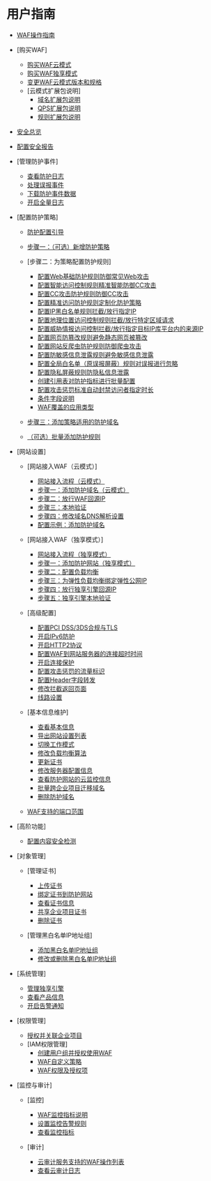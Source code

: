 # 用户指南

-   [WAF操作指南](WAF操作指南.md)
-   [购买WAF]
    -   [购买WAF云模式](购买WAF云模式.md)
    -   [购买WAF独享模式](购买WAF独享模式.md)
    -   [变更WAF云模式版本和规格](变更WAF云模式版本和规格.md)
    -   [云模式扩展包说明]
        -   [域名扩展包说明](域名扩展包说明.md)
        -   [QPS扩展包说明](QPS扩展包说明.md)
        -   [规则扩展包说明](规则扩展包说明.md)

-   [安全总览](安全总览.md)
-   [配置安全报告](配置安全报告.md)
-   [管理防护事件]
    -   [查看防护日志](查看防护日志.md)
    -   [处理误报事件](处理误报事件.md)
    -   [下载防护事件数据](下载防护事件数据.md)
    -   [开启全量日志](开启全量日志.md)

-   [配置防护策略]
    -   [防护配置引导](防护配置引导.md)
    -   [步骤一：（可选）新增防护策略](步骤一-（可选）新增防护策略.md)
    -   [步骤二：为策略配置防护规则]
        -   [配置Web基础防护规则防御常见Web攻击](配置Web基础防护规则防御常见Web攻击.md)
        -   [配置智能访问控制规则精准智能防御CC攻击](配置智能访问控制规则精准智能防御CC攻击.md)
        -   [配置CC攻击防护规则防御CC攻击](配置CC攻击防护规则防御CC攻击.md)
        -   [配置精准访问防护规则定制化防护策略](配置精准访问防护规则定制化防护策略.md)
        -   [配置IP黑白名单规则拦截/放行指定IP](配置IP黑白名单规则拦截-放行指定IP.md)
        -   [配置地理位置访问控制规则拦截/放行特定区域请求](配置地理位置访问控制规则拦截-放行特定区域请求.md)
        -   [配置威胁情报访问控制拦截/放行指定目标IP库平台内的来源IP](配置威胁情报访问控制拦截-放行指定目标IP库平台内的来源IP.md)
        -   [配置网页防篡改规则避免静态网页被篡改](配置网页防篡改规则避免静态网页被篡改.md)
        -   [配置网站反爬虫防护规则防御爬虫攻击](配置网站反爬虫防护规则防御爬虫攻击.md)
        -   [配置防敏感信息泄露规则避免敏感信息泄露](配置防敏感信息泄露规则避免敏感信息泄露.md)
        -   [配置全局白名单（原误报屏蔽）规则对误报进行忽略](配置全局白名单（原误报屏蔽）规则对误报进行忽略.md)
        -   [配置隐私屏蔽规则防隐私信息泄露](配置隐私屏蔽规则防隐私信息泄露.md)
        -   [创建引用表对防护指标进行批量配置](创建引用表对防护指标进行批量配置.md)
        -   [配置攻击惩罚标准自动封禁访问者指定时长](配置攻击惩罚标准自动封禁访问者指定时长.md)
        -   [条件字段说明](条件字段说明.md)
        -   [WAF覆盖的应用类型](WAF覆盖的应用类型.md)

    -   [步骤三：添加策略适用的防护域名](步骤三-添加策略适用的防护域名.md)
    -   [（可选）批量添加防护规则](（可选）批量添加防护规则.md)

-   [网站设置]
    -   [网站接入WAF（云模式）]
        -   [网站接入流程（云模式）](网站接入流程（云模式）.md)
        -   [步骤一：添加防护域名（云模式）](步骤一-添加防护域名（云模式）.md)
        -   [步骤二：放行WAF回源IP](步骤二-放行WAF回源IP.md)
        -   [步骤三：本地验证](步骤三-本地验证.md)
        -   [步骤四：修改域名DNS解析设置](步骤四-修改域名DNS解析设置.md)
        -   [配置示例：添加防护域名](配置示例-添加防护域名.md)

    -   [网站接入WAF（独享模式）]
        -   [网站接入流程（独享模式）](网站接入流程（独享模式）.md)
        -   [步骤一：添加防护网站（独享模式）](步骤一-添加防护网站（独享模式）.md)
        -   [步骤二：配置负载均衡](步骤二-配置负载均衡.md)
        -   [步骤三：为弹性负载均衡绑定弹性公网IP](步骤三-为弹性负载均衡绑定弹性公网IP.md)
        -   [步骤四：放行独享引擎回源IP](步骤四-放行独享引擎回源IP.md)
        -   [步骤五：独享引擎本地验证](步骤五-独享引擎本地验证.md)

    -   [高级配置]
        -   [配置PCI DSS/3DS合规与TLS](配置PCI-DSS-3DS合规与TLS.md)
        -   [开启IPv6防护](开启IPv6防护.md)
        -   [开启HTTP2协议](开启HTTP2协议.md)
        -   [配置WAF到网站服务器的连接超时时间](配置WAF到网站服务器的连接超时时间.md)
        -   [开启连接保护](开启连接保护.md)
        -   [配置攻击惩罚的流量标识](配置攻击惩罚的流量标识.md)
        -   [配置Header字段转发](配置Header字段转发.md)
        -   [修改拦截返回页面](修改拦截返回页面.md)
        -   [线路设置](线路设置.md)

    -   [基本信息维护]
        -   [查看基本信息](查看基本信息.md)
        -   [导出网站设置列表](导出网站设置列表.md)
        -   [切换工作模式](切换工作模式.md)
        -   [修改负载均衡算法](修改负载均衡算法.md)
        -   [更新证书](更新证书.md)
        -   [修改服务器配置信息](修改服务器配置信息.md)
        -   [查看防护网站的云监控信息](查看防护网站的云监控信息.md)
        -   [批量跨企业项目迁移域名](批量跨企业项目迁移域名.md)
        -   [删除防护域名](删除防护域名.md)

    -   [WAF支持的端口范围](WAF支持的端口范围.md)

-   [高阶功能]
    -   [配置内容安全检测](配置内容安全检测.md)

-   [对象管理]
    -   [管理证书]
        -   [上传证书](上传证书.md)
        -   [绑定证书到防护网站](绑定证书到防护网站.md)
        -   [查看证书信息](查看证书信息.md)
        -   [共享企业项目证书](共享企业项目证书.md)
        -   [删除证书](删除证书.md)

    -   [管理黑白名单IP地址组]
        -   [添加黑白名单IP地址组](添加黑白名单IP地址组.md)
        -   [修改或删除黑白名单IP地址组](修改或删除黑白名单IP地址组.md)

-   [系统管理]
    -   [管理独享引擎](管理独享引擎.md)
    -   [查看产品信息](查看产品信息.md)
    -   [开启告警通知](开启告警通知.md)

-   [权限管理]
    -   [授权并关联企业项目](授权并关联企业项目.md)
    -   [IAM权限管理]
        -   [创建用户组并授权使用WAF](创建用户组并授权使用WAF.md)
        -   [WAF自定义策略](WAF自定义策略.md)
        -   [WAF权限及授权项](WAF权限及授权项.md)

-   [监控与审计]
    -   [监控]
        -   [WAF监控指标说明](WAF监控指标说明.md)
        -   [设置监控告警规则](设置监控告警规则.md)
        -   [查看监控指标](查看监控指标.md)

    -   [审计]
        -   [云审计服务支持的WAF操作列表](云审计服务支持的WAF操作列表.md)
        -   [查看云审计日志](查看云审计日志.md)



